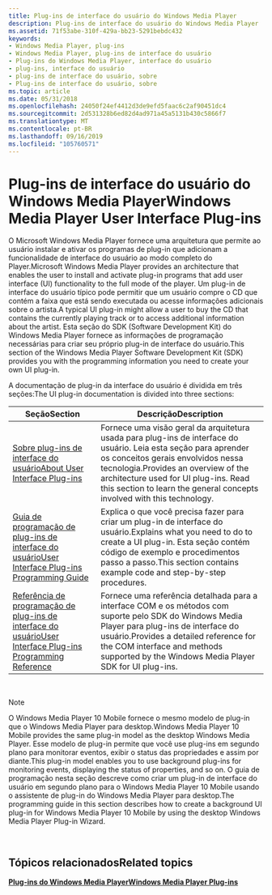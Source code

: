 ```yaml
---
title: Plug-ins de interface do usuário do Windows Media Player
description: Plug-ins de interface do usuário do Windows Media Player
ms.assetid: 71f53abe-310f-429a-bb23-5291bebdc432
keywords:
- Windows Media Player, plug-ins
- Windows Media Player, plug-ins de interface do usuário
- Plug-ins do Windows Media Player, interface do usuário
- plug-ins, interface do usuário
- plug-ins de interface do usuário, sobre
- Plug-ins de interface do usuário, sobre
ms.topic: article
ms.date: 05/31/2018
ms.openlocfilehash: 24050f24ef4412d3de9efd5faac6c2af90451dc4
ms.sourcegitcommit: 2d531328b6ed82d4ad971a45a5131b430c5866f7
ms.translationtype: MT
ms.contentlocale: pt-BR
ms.lasthandoff: 09/16/2019
ms.locfileid: "105760571"
---
```

# <a name="windows-media-player-user-interface-plug-ins"></a><span data-ttu-id="5f6d7-109">Plug-ins de interface do usuário do Windows Media Player</span><span class="sxs-lookup"><span data-stu-id="5f6d7-109">Windows Media Player User Interface Plug-ins</span></span>

<span data-ttu-id="5f6d7-110">O Microsoft Windows Media Player fornece uma arquitetura que permite ao usuário instalar e ativar os programas de plug-in que adicionam a funcionalidade de interface do usuário ao modo completo do Player.</span><span class="sxs-lookup"><span data-stu-id="5f6d7-110">Microsoft Windows Media Player provides an architecture that enables the user to install and activate plug-in programs that add user interface (UI) functionality to the full mode of the player.</span></span> <span data-ttu-id="5f6d7-111">Um plug-in de interface do usuário típico pode permitir que um usuário compre o CD que contém a faixa que está sendo executada ou acesse informações adicionais sobre o artista.</span><span class="sxs-lookup"><span data-stu-id="5f6d7-111">A typical UI plug-in might allow a user to buy the CD that contains the currently playing track or to access additional information about the artist.</span></span> <span data-ttu-id="5f6d7-112">Esta seção do SDK (Software Development Kit) do Windows Media Player fornece as informações de programação necessárias para criar seu próprio plug-in de interface do usuário.</span><span class="sxs-lookup"><span data-stu-id="5f6d7-112">This section of the Windows Media Player Software Development Kit (SDK) provides you with the programming information you need to create your own UI plug-in.</span></span>

<span data-ttu-id="5f6d7-113">A documentação de plug-in da interface do usuário é dividida em três seções:</span><span class="sxs-lookup"><span data-stu-id="5f6d7-113">The UI plug-in documentation is divided into three sections:</span></span>



| <span data-ttu-id="5f6d7-114">Seção</span><span class="sxs-lookup"><span data-stu-id="5f6d7-114">Section</span></span>                                                                                            | <span data-ttu-id="5f6d7-115">Descrição</span><span class="sxs-lookup"><span data-stu-id="5f6d7-115">Description</span></span>                                                                                                                                   |
|----------------------------------------------------------------------------------------------------|-----------------------------------------------------------------------------------------------------------------------------------------------|
| [<span data-ttu-id="5f6d7-116">Sobre plug-ins de interface do usuário</span><span class="sxs-lookup"><span data-stu-id="5f6d7-116">About User Interface Plug-ins</span></span>](about-user-interface-plug-ins.md)                                 | <span data-ttu-id="5f6d7-117">Fornece uma visão geral da arquitetura usada para plug-ins de interface do usuário. Leia esta seção para aprender os conceitos gerais envolvidos nessa tecnologia.</span><span class="sxs-lookup"><span data-stu-id="5f6d7-117">Provides an overview of the architecture used for UI plug-ins. Read this section to learn the general concepts involved with this technology.</span></span> |
| [<span data-ttu-id="5f6d7-118">Guia de programação de plug-ins de interface do usuário</span><span class="sxs-lookup"><span data-stu-id="5f6d7-118">User Interface Plug-ins Programming Guide</span></span>](user-interface-plug-ins-programming-guide.md)         | <span data-ttu-id="5f6d7-119">Explica o que você precisa fazer para criar um plug-in de interface do usuário.</span><span class="sxs-lookup"><span data-stu-id="5f6d7-119">Explains what you need to do to create a UI plug-in.</span></span> <span data-ttu-id="5f6d7-120">Esta seção contém código de exemplo e procedimentos passo a passo.</span><span class="sxs-lookup"><span data-stu-id="5f6d7-120">This section contains example code and step-by-step procedures.</span></span>                          |
| [<span data-ttu-id="5f6d7-121">Referência de programação de plug-ins de interface do usuário</span><span class="sxs-lookup"><span data-stu-id="5f6d7-121">User Interface Plug-ins Programming Reference</span></span>](user-interface-plug-ins-programming-reference.md) | <span data-ttu-id="5f6d7-122">Fornece uma referência detalhada para a interface COM e os métodos com suporte pelo SDK do Windows Media Player para plug-ins de interface do usuário.</span><span class="sxs-lookup"><span data-stu-id="5f6d7-122">Provides a detailed reference for the COM interface and methods supported by the Windows Media Player SDK for UI plug-ins.</span></span>                    |



 

> [!Note]  
> <span data-ttu-id="5f6d7-123">O Windows Media Player 10 Mobile fornece o mesmo modelo de plug-in que o Windows Media Player para desktop.</span><span class="sxs-lookup"><span data-stu-id="5f6d7-123">Windows Media Player 10 Mobile provides the same plug-in model as the desktop Windows Media Player.</span></span> <span data-ttu-id="5f6d7-124">Esse modelo de plug-in permite que você use plug-ins em segundo plano para monitorar eventos, exibir o status das propriedades e assim por diante.</span><span class="sxs-lookup"><span data-stu-id="5f6d7-124">This plug-in model enables you to use background plug-ins for monitoring events, displaying the status of properties, and so on.</span></span> <span data-ttu-id="5f6d7-125">O guia de programação nesta seção descreve como criar um plug-in de interface do usuário em segundo plano para o Windows Media Player 10 Mobile usando o assistente de plug-in do Windows Media Player para desktop.</span><span class="sxs-lookup"><span data-stu-id="5f6d7-125">The programming guide in this section describes how to create a background UI plug-in for Windows Media Player 10 Mobile by using the desktop Windows Media Player Plug-in Wizard.</span></span>

 

## <a name="related-topics"></a><span data-ttu-id="5f6d7-126">Tópicos relacionados</span><span class="sxs-lookup"><span data-stu-id="5f6d7-126">Related topics</span></span>

<dl> <dt>

[<span data-ttu-id="5f6d7-127">**Plug-ins do Windows Media Player**</span><span class="sxs-lookup"><span data-stu-id="5f6d7-127">**Windows Media Player Plug-ins**</span></span>](windows-media-player-plug-ins.md)
</dt> </dl>

 

 




